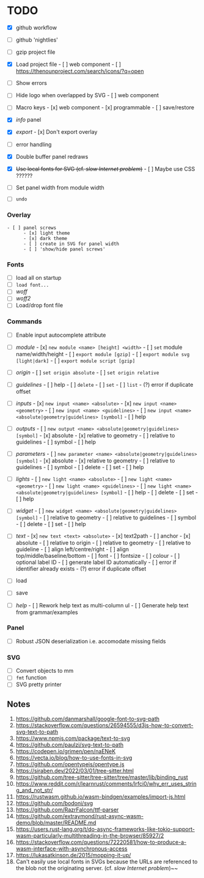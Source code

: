 # TODO

- [x] github workflow
- [ ] github 'nightlies'
- [ ] gzip project file
- [x] Load project file
      - [ ] web component
      - [ ] https://thenounproject.com/search/icons/?q=open
- [ ] Show errors

- [ ] Hide logo when overlapped by SVG
      - [ ] web component

- [ ] Macro keys
      - [x] web component
      - [x] programmable
      - [ ] save/restore

- [x] _info_ panel
- [x] _export_
      - [x] Don't export overlay

- [ ] error handling
- [x] Double buffer panel redraws
- [x] ~~Use local fonts for SVG (cf. _slow Internet problem_)~~
      - [ ] Maybe use CSS ??????
- [ ] Set panel width from module width
- [ ] `undo`

### Overlay
    - [ ] panel screws
          - [x] light theme
          - [x] dark theme
          - [ ] create in SVG for panel width
          - [ ] 'show/hide panel screws'

### Fonts 
- [ ] load all on startup
- [ ] `load font...`
- [ ] _woff_
- [ ] _woff2_
- [ ] Load/drop font file

### Commands
- [ ] Enable input autocomplete attribute

- [ ] _module_
      - [x] `new module <name> [height] <width>`
      - [ ] `set` module name/width/height
      - [ ] `export module [gzip]`
      - [ ] `export module svg [light|dark]`
      - [ ] `export module script [gzip]`

- [ ] _origin_
      - [ ] `set origin absolute`
      - [ ] `set origin relative`

- [ ] _guidelines_
      - [ ] help
      - [ ] `delete`
      - [ ] `set`
      - [ ] `list`
      - (?) error if duplicate offset

- [ ] _inputs_
      - [x] `new input <name> <absolute>`
      - [x] `new input <name> <geometry>`
      - [ ] `new input <name> <guidelines>`
      - [ ] `new input <name> <absolute|geometry|guidelines> [symbol]`
      - [ ] help

- [ ] _outputs_
      - [ ] `new output <name> <absolute|geometry|guidelines> [symbol]`
      - [x] absolute
      - [x] relative to geometry
      - [ ] relative to guidelines
      - [ ] symbol
      - [ ] help

- [ ] _parameters_
      - [ ] `new parameter <name> <absolute|geometry|guidelines> [symbol]`
      - [x] absolute
      - [x] relative to geometry
      - [ ] relative to guidelines
      - [ ] symbol
      - [ ] delete
      - [ ] set
      - [ ] help

- [ ] _lights_
      - [ ] `new light <name> <absolute>`
      - [ ] `new light <name> <geometry>`
      - [ ] `new light <name> <guidelines>`
      - [ ] `new light <name> <absolute|geometry|guidelines> [symbol]`
      - [ ] help
      - [ ] delete
      - [ ] set
      - [ ] help

- [ ] _widget_
      - [ ] `new widget <name> <absolute|geometry|guidelines> [symbol]`
      - [ ] relative to geometry
      - [ ] relative to guidelines
      - [ ] symbol
      - [ ] delete
      - [ ] set
      - [ ] help

- [ ] _text_
      - [x] `new text <text> <absolute>`
      - [x] text2path
      - [ ] anchor
            - [x] absolute
            - [ ] relative to origin
            - [ ] relative to geometry
            - [ ] relative to guideline
      - [ ] align left/centre/right
      - [ ] align top/middle/baseline/bottom
      - [ ] font
      - [ ] fontsize
      - [ ] colour
      - [ ] optional label ID
      - [ ] generate label ID automatically
      - [ ] error if identifier already exists
      - (?) error if duplicate offset

- [ ] load
- [ ] save

- [ ] _help_
       - [ ] Rework help text as multi-column ul
       - [ ] Generate help text from grammar/examples


### Panel
- [ ] Robust JSON deserialization i.e. accomodate missing fields

### SVG
- [ ] Convert objects to mm
- [ ] `fmt` function 
- [ ] SVG pretty printer

## Notes

1.  https://github.com/danmarshall/google-font-to-svg-path
2.  https://stackoverflow.com/questions/26594555/d3js-how-to-convert-svg-text-to-path
3.  https://www.npmjs.com/package/text-to-svg
4.  https://github.com/paulzi/svg-text-to-path
5.  https://codepen.io/grimen/pen/naENeK
6.  https://vecta.io/blog/how-to-use-fonts-in-svg
7.  https://github.com/opentypejs/opentype.js
8.  https://siraben.dev/2022/03/01/tree-sitter.html
9.  https://github.com/tree-sitter/tree-sitter/tree/master/lib/binding_rust
10. https://www.reddit.com/r/learnrust/comments/lrfci0/why_err_uses_string_and_not_str/
11. https://rustwasm.github.io/wasm-bindgen/examples/import-js.html
12. https://github.com/bodoni/svg
13. https://github.com/RazrFalcon/ttf-parser
14. https://github.com/extraymond/rust-async-wasm-demo/blob/master/README.md
15. https://users.rust-lang.org/t/do-async-frameworks-like-tokio-support-wasm-particularly-multithreading-in-the-browser/85927/2
16. https://stackoverflow.com/questions/72220581/how-to-produce-a-wasm-interface-with-asynchronous-access
17. https://lukasatkinson.de/2015/mopping-it-up/
18. Can't easily use local fonts in SVGs because the URLs are referenced to the blob not the originating server.
    (cf. _slow Internet problem_)~~


